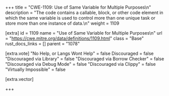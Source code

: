 +++
title = "CWE-1109: Use of Same Variable for Multiple Purposes\n"
description = "The code contains a callable, block, or other code element in which the same variable is used to control more than one unique task or store more than one instance of data.\n"
weight = 1109

[extra]
id = 1109
name = "Use of Same Variable for Multiple Purposes\n"
url = "https://cwe.mitre.org/data/definitions/1109.html"
class = "Base"
rust_docs_links = []
parent = "1078"

[extra.vote]
"No Help, or Langs Wont Help" = false
Discouraged = false
"Discouraged via Library" = false
"Discouraged via Borrow Checker" = false
"Discouraged via Debug Mode" = false
"Discouraged via Clippy" = false
"Virtually Impossible" = false

[extra.vector]

+++